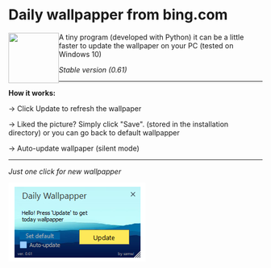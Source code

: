 # Daily wallpapper from bing.com 
<img align="left" width="100" height="100" src="https://raw.githubusercontent.com/samwl/daily_bing_wallpapper/master/img/icoo.ico">
A tiny program (developed with Python)
it can be a little faster to update the wallpaper on your PC (tested on Windows 10)





<i>Stable version (0.61)</i>



<hr>
<b>How it works:</b>

-> Click Update to refresh the wallpaper

-> Liked the picture? Simply click "Save".
(stored in the installation directory)
or you can go back to default wallpapper

-> Auto-update wallpaper (silent mode)

<hr>

<i> Just one click for new wallpapper </i> 


<img align="left" width="272" height="156" src="https://raw.githubusercontent.com/samwl/daily_bing_wallpapper/master/img/2018-05-07_15-37-49.png">


